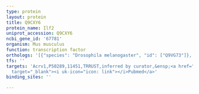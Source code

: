 ```yaml
---
type: protein
layout: protein
title: Q9CXY6
protein_name: Ilf2
uniprot_accession: Q9CXY6
ncbi_gene_id: '67781'
organism: Mus musculus
function: transcription factor
orthologs: '[{"species": "Drosophila melanogaster", "id": ["Q9VG73"]}, {"species": "Caenorhabditis elegans", "id": ["O62349"]}, {"species": "Homo sapiens", "id": ["<a href=\"/protein/q12905\">Q12905</a>"]}, {"species": "Rattus norvegicus", "id": ["B2RZC6"]}]'
tfs: ''
targets: 'Acrv1,P50289,11451,TRRUST,inferred by curator,&ensp;<a href="https://www.ncbi.nlm.nih.gov/pubmed/?term=17942973%5Buid%5D+OR+29087512%5Buid%5D"
  target="_blank"><i uk-icon="icon: link"></i>Pubmed</a>'
binding_sites: ''

---
```

